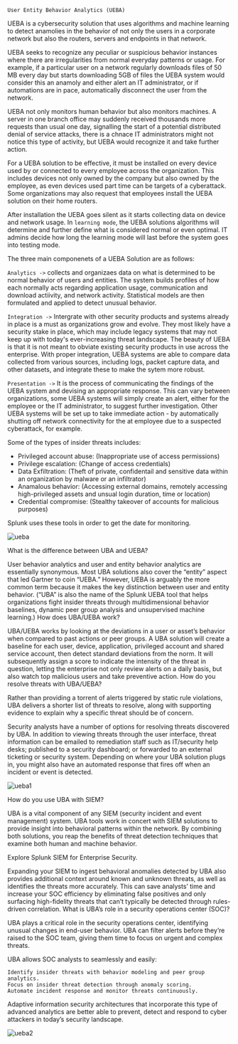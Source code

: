 `User Entity Behavior Analytics (UEBA)` 

UEBA is a cybersecurity solution that uses algorithms and machine learning to detect anamolies in the behavior of not only the users in a corporate network but also the routers, servers and endpoints in that network. 

UEBA seeks to recognize any peculiar or suspicious behavior instances where there are irregularities from normal everyday patterns or usage. For example, if a particular user on a network regularly downloads files of 50 MB every day but starts downloading 5GB of files the UEBA system would consider this an anamoly and either alert an IT administrator, or if automations are in pace, automatically disconnect the user from the network. 

UEBA not only monitors human behavior but also monitors machines. A server in one branch office may suddenly received thousands more requests than usual one day, signalling the start of a potential distributed denial of service attacks, there is a chnace IT administrators might not notice this type of activity, but UEBA would recognize it and take further action. 

For a UEBA solution to be effective, it must be installed on every device used by or connected to every employee across the organization. This includes devices not only owned by the company but also owned by the employee, as even devices used part time can be targets of a cyberattack. Some organizations may also request that employees install the UEBA solution on their home routers. 

After installation the UEBA goes silent as it starts collecting data on device and network usage. In `learning mode`, the UEBA solutions algorithms will determine and further define what is considered normal or even optimal. IT admins decide how long the learning mode will last before the system goes into testing mode. 

The three main componenets of a UEBA Solution are as follows: 

   `Analytics ->`
                collects and organizaes data on what is determined to be normal behavior of users and entities. The system builds profiles of how each normally acts                         regarding application usage, communication and download actiivity, and network activity. Statistical models are then formulated and applied to detect                       unusual behavior.
                
   `Integration ->`
                 Intergrate with other security products and systems already in place is a must as organizations grow and evolve. They most likely have a security stake in                  place, which may include legacy systems that may not keep up with today's ever-increasing threat landscape. The beauty of UEBA is that it is not meant to                    obviate existing security products in use across the enterprise. With proper integration, UEBA systems are able to compare data collected from various                      sources, including logs, packet capture data, and other datasets, and integrate these to make the sytem more robust.  
                 
   `Presentation ->`
                 It is the process of communicating the findings of the UEBA system and devising an appropriate response. This can vary between organizations, some UEBA                      systems will simply create an alert, either for the employee or the IT administrator, to suggest further investigation. Other UEBA systems will be set up                    to take immediate action - by automatically shutting off network connectivity for the at employee due to a suspected cyberattack, for example. 
 
 
 Some of the types of insider threats includes: 
   - Privileged account abuse: (Inappropriate use of access permissions) 
   - Privilege escalation: (Change of access credentials)
   - Data Exfiltration: (Theft of private, confidentail and sensitive data within an organization by malware or an infiltrator)
   - Anamalous behavior: (Accessing external domains, remotely accessing high-privileged assets and unsual login duration, time or location) 
   - Credential compromise: (Stealthy takeover of accounts for malicious purposes)
 
 Splunk uses these tools in order to get the date for monitoring. 
 
 ![ueba](https://user-images.githubusercontent.com/93686063/228330151-46a78e8f-6669-4b11-b7ab-662517b6df0f.JPG)
 
 
What is the difference between UBA and UEBA?

User behavior analytics and user and entity behavior analytics are essentially synonymous. Most UBA solutions also cover the “entity” aspect that led Gartner to coin “UEBA.” However, UEBA is arguably the more common term because it makes the key distinction between user and entity behavior. (“UBA” is also the name of the Splunk UEBA tool that helps organizations fight insider threats through multidimensional behavior baselines, dynamic peer group analysis and unsupervised machine learning.)
How does UBA/UEBA work?

UBA/UEBA works by looking at the deviations in a user or asset’s behavior when compared to past actions or peer groups. A UBA solution will create a baseline for each user, device, application, privileged account and shared service account, then detect standard deviations from the norm. It will subsequently assign a score to indicate the intensity of the threat in question, letting the enterprise not only review alerts on a daily basis, but also watch top malicious users and take preventive action.
How do you resolve threats with UBA/UEBA?

Rather than providing a torrent of alerts triggered by static rule violations, UBA delivers a shorter list of threats to resolve, along with supporting evidence to explain why a specific threat should be of concern.

Security analysts have a number of options for resolving threats discovered by UBA. In addition to viewing threats through the user interface, threat information can be emailed to remediation staff such as IT/security help desks; published to a security dashboard; or forwarded to an external ticketing or security system. Depending on where your UBA solution plugs in, you might also have an automated response that fires off when an incident or event is detected.

 ![ueba1](https://user-images.githubusercontent.com/93686063/228330707-d6275b25-0928-43e1-ac7e-9e539bb23a98.JPG)


How do you use UBA with SIEM?

UBA is a vital component of any SIEM (security incident and event management) system. UBA tools work in concert with SIEM solutions to provide insight into behavioral patterns within the network. By combining both solutions, you reap the benefits of threat detection techniques that examine both human and machine behavior.

 

Explore Splunk SIEM for Enterprise Security.

Expanding your SIEM to ingest behavioral anomalies detected by UBA also provides additional context around known and unknown threats, as well as identifies the threats more accurately. This can save analysts’ time and increase your SOC efficiency by eliminating false positives and only surfacing high-fidelity threats that can’t typically be detected through rules-driven correlation.
What is UBA’s role in a security operations center (SOC)?

UBA plays a critical role in the security operations center, identifying unusual changes in end-user behavior. UBA can filter alerts before they’re raised to the SOC team, giving them time to focus on urgent and complex threats.

UBA allows SOC analysts to seamlessly and easily:

    Identify insider threats with behavior modeling and peer group analytics.
    Focus on insider threat detection through anomaly scoring.
    Automate incident response and monitor threats continuously.

Adaptive information security architectures that incorporate this type of advanced analytics are better able to prevent, detect and respond to cyber attackers in today’s security landscape.


![ueba2](https://user-images.githubusercontent.com/93686063/228331256-8548cab9-992c-43ea-983e-05f82bf40c0d.JPG)


